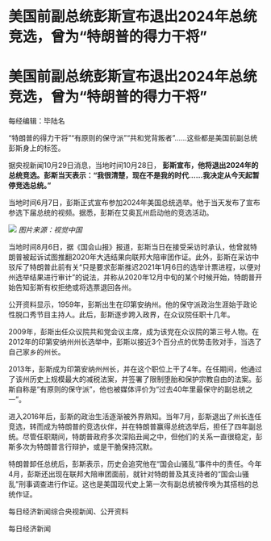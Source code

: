 # 美国前副总统彭斯宣布退出2024年总统竞选，曾为“特朗普的得力干将”

# 美国前副总统彭斯宣布退出2024年总统竞选，曾为“特朗普的得力干将”

每经编辑：毕陆名

“特朗普的得力干将”“有原则的保守派”“共和党背叛者”……这些都是美国前副总统彭斯身上的标签。

据央视新闻10月29日消息，当地时间10月28日，
**彭斯宣布，他将退出2024年的总统竞选。彭斯当天表示：“我很清楚，现在不是我的时代……我决定从今天起暂停竞选总统。”**

当地时间6月7日，彭斯正式宣布参加2024年美国总统选举。他于当天发布了宣布参选下届总统的视频。据悉，彭斯在艾奥瓦州启动他的竞选活动。

![](https://inews.gtimg.com/om_bt/O5lxV2JUZw7pojhQkZb0PR2Ywr8yvjryvKEmV2pn33y44AA/1000)
_图片来源：视觉中国_

当地时间8月6日，据《国会山报》报道，彭斯当日在接受采访时承认，他曾就特朗普被起诉试图推翻2020年大选结果向联邦大陪审团作证。此外，彭斯在采访中驳斥了特朗普此前有关“只是要求彭斯推迟2021年1月6日的选举计票进程，以便对州选举结果进行审计”的说法，并称从2020年12月中旬的某个时候开始，特朗普开始告知彭斯有权拒绝或将选票退回各州。

公开资料显示，1959年，彭斯出生在印第安纳州。他的保守派政治生涯始于政论性脱口秀节目主持人。此后，彭斯逐步跨入政界，在众议院任职十几年。

2009年，彭斯出任众议院共和党会议主席，成为该党在众议院的第三号人物。在2012年的印第安纳州州长选举中，彭斯以接近3个百分点的优势击败对手，当选了自己家乡的州长。

2013年，彭斯成为印第安纳州州长，并在这个职位上干了4年。在任期间，他通过了该州历史上规模最大的减税法案，并签署了限制堕胎和保护宗教自由的法案。彭斯自称是“有原则的保守派”，他也被媒体评价为“过去40年里最保守的副总统之一”。

进入2016年后，彭斯的政治生活逐渐被外界熟知。当年7月，彭斯退出了州长连任竞选，转而成为特朗普的竞选伙伴，并在特朗普赢得总统选举后，担任了四年副总统。尽管任职期间，特朗普政府多次深陷丑闻之中，但他们的关系一直很稳定，彭斯多次为特朗普言行辩护，或是干脆保持沉默。

特朗普卸任总统后，彭斯表示，历史会追究他在“国会山骚乱”事件中的责任。今年4月，彭斯还出现在联邦大陪审团面前，就针对特朗普及其支持者的“国会山骚乱”刑事调查进行作证。这也是美国现代史上第一次有副总统被传唤为其搭档的总统作证。

每日经济新闻综合央视新闻、公开资料

每日经济新闻

